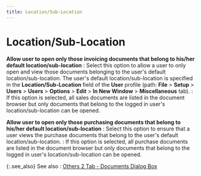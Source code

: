 ```yaml
---
title: Location/Sub-Location
---
```


# Location/Sub-Location


**Allow user to open only those invoicing documents  that belong to his/her default location/sub-location**
: Select this option to allow a user to only open  and view those documents belonging to the user's default location/sub-location.  The user's default location/sub-location is specified in the **Location/Sub-Location** field of the **User** profile  (path: **File** > **Setup**  > **Users** > **Users**  > **Options** > **Edit**  > **In New Window** > **Miscellaneous** tab).
: If this option is selected, all sales documents  are listed in the document browser but only documents that belong to the  logged in user's location/sub-location can be opened.


**Allow user to open only those purchasing documents  that belong to his/her default location/sub-location**
: Select this option to ensure that a user views the  purchase documents that belong to the user's default location/sub-location.
: If this option is selected, all purchase documents  are listed in the document browser but only documents that belong to the  logged in user's location/sub-location can be opened.


{:.see_also}
See also
: [Others  2 Tab - Documents Dialog Box ]({{site.bp_baseurl}}/misc/miscellaneous_others_others_2_steps.html)
